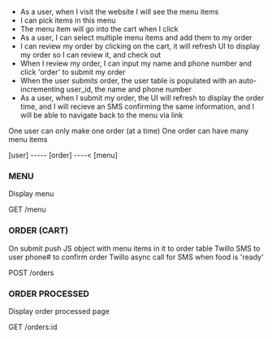 * As a user, when I visit the website I will see the menu items 
* I can pick items in this menu
* The menu item will go into the cart when I click
* As a user, I can select multiple menu items and add them to my order
* I can review my order by clicking on the cart, it will refresh UI to display my order so I can review it, and check out
* When I review my order, I can input my name and phone number and click 'order' to submit my order
* When the user submits order, the user table is populated with an auto-incrementing user_id, the name and phone number
* As a user, when I submit my order, the UI will refresh to display the order time, and I will recieve an SMS confirming the same information, and I will be able to navigate back to the menu via link

<!-- Main menu
Cart/Order review 
Order submitted page/Cooking time page -->

One user can only make one order (at a time)
One order can have many menu items 

[user] ----- [order] ----< [menu]

### MENU
Display menu 

GET /menu

### ORDER (CART)

On submit push JS object with menu items in it to order table
Twillo SMS to user phone# to confirm order
Twillo async call for SMS when food is 'ready'

POST /orders

### ORDER PROCESSED

Display order processed page

GET /orders:id


